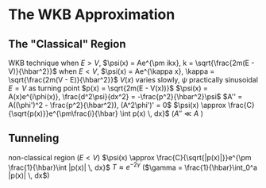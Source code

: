 # The WKB Approximation
## The "Classical" Region
WKB technique
	when $E > V$, $\psi(x) = Ae^{\pm ikx}, k = \sqrt{\frac{2m(E - V)}{\hbar^2}}$
	when $E < V$, $\psi(x) = Ae^{\kappa x}, \kappa = \sqrt{\frac{2m(V - E)}{\hbar^2}}$
	$V(x)$ varies slowly, $\psi$ practically sinusoidal
	$E= V$ as turning point
	$p(x) = \sqrt{2m(E - V(x))}$
$\psi(x) = A(x)e^{i\phi(x)}, \frac{d^2\psi}{dx^2} = -\frac{p^2}{\hbar^2}\psi$
	$A'' = A((\phi')^2 - \frac{p^2}{\hbar^2}), (A^2\phi')' = 0$
	$\psi(x) \approx \frac{C}{\sqrt{p(x)}}e^{\pm\frac{i}{\hbar} \int p(x) \, dx}$ ($A'' \ll A$ )
## Tunneling
non-classical region ($E < V$)
	$\psi(x) \approx \frac{C}{\sqrt{|p(x)|}}e^{\pm \frac{1}{\hbar}\int |p(x)| \, dx}$
	$T \approx e^{-2\gamma}$ ($\gamma = \frac{1}{\hbar}\int_0^a |p(x)| \, dx$)
	